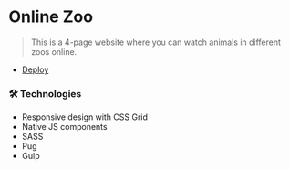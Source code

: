 # Online Zoo

> This is a 4-page website where you can watch animals in different zoos online.

- [Deploy](https://rolling-scopes-school.github.io/foggylight-JSFE2021Q1/online-zoo/pages/main/)

### 🛠 Technologies

- Responsive design with CSS Grid
- Native JS components
- SASS
- Pug
- Gulp
